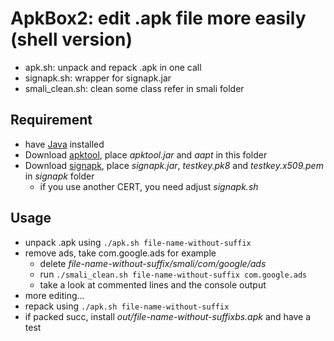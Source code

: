 # ApkBox2: edit .apk file more easily (shell version)

* apk.sh:		unpack and repack .apk in one call
* signapk.sh:		wrapper for signapk.jar
* smali_clean.sh:	clean some class refer in smali folder


Requirement
------------

* have [Java](http://www.java.com/getjava/) installed
* Download [apktool](https://code.google.com/p/android-apktool/), place _apktool.jar_ and _aapt_ in this folder
* Download [signapk](https://code.google.com/p/signapk/), place _signapk.jar_, _testkey.pk8_ and _testkey.x509.pem_ in _signapk_ folder
  * if you use another CERT, you need adjust _signapk.sh_


Usage
------------

* unpack .apk using `./apk.sh file-name-without-suffix`
* remove ads, take com.google.ads for example
  * delete _file-name-without-suffix/smali/com/google/ads_
  * run `./smali_clean.sh file-name-without-suffix com.google.ads`
  * take a look at commented lines and the console output
* more editing...
* repack using `./apk.sh file-name-without-suffix`
* if packed succ, install _out/file-name-without-suffixbs.apk_ and have a test

